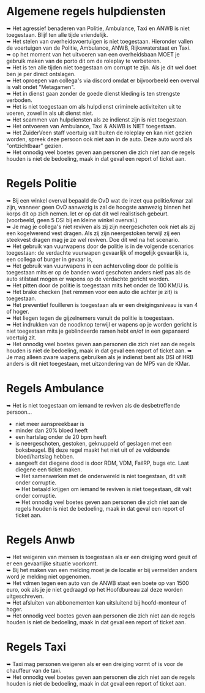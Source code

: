 # Algemene regels hulpdiensten 

 ➥ Het agressief benaderen van Politie, Ambulance, Taxi en ANWB is niet toegestaan. Blijf ten alle tijde vriendelijk.</br>
 ➥ Het stelen van overheidsvoertuigen is niet toegestaan. Hieronder vallen de voertuigen van de Politie, Ambulance, ANWB, Rijkswaterstaat en Taxi.</br>
 ➥ op het moment van het uitvoeren van een overheidsbaan MOET je gebruik maken van de porto dit om de roleplay te verbeteren.</br>
 ➥ Het is ten alle tijden niet toegestaan om corrupt te zijn. Als je dit wel doet ben je per direct ontslagen.</br>
 ➥ Het oproepen van collega's via discord omdat er bijvoorbeeld een overval is valt ondet "Metagamen".</br>
 ➥ Het in dienst gaan zonder de goede dienst kleding is ten strengste verboden.</br>
 ➥ Het is niet toegestaan om als hulpdienst criminele activiteiten uit te voeren, zowel in als uit dienst niet.</br>
 ➥ Het scammen van hulpdiensten als ze indienst zijn is niet toegestaan.</br>
 ➥ Het ontvoeren van Ambulance, Taxi & ANWB is NIET toegestaan.<br>
 ➥ Het ZuiderVeen staff voertuig valt buiten de roleplay en kan niet gezien worden, spreek deze persoon ook niet aan in de auto. Deze auto word als "ontzichtbaar" gezien.<br>
 ➥ Het onnodig veel boetes geven aan personen die zich niet aan de regels houden is niet de bedoeling, maak in dat geval een report of ticket aan.



# Regels Politie

 ➥ Bij een winkel overval bepaald de OvD wat de inzet qua politie/kmar zal zijn, wanneer geen OvD aanwezig is zal de hoogste aanwezig binnen het korps dit op zich nemen. 
 let er op dat dit wel realistisch gebeurt. (voorbeeld, geen 5 DSI bij en kleine winkel overval.) </br>
 ➥ Je mag je collega's niet reviven als zij zijn neergeschoten ook niet als zij een kogelwerend vest dragen. Als zij zijn neergestoken terwijl zij een steekvest dragen mag je ze wel reviven. Doe dit wel na het scenario. </br>
 ➥ Het gebruik van vuurwapens door de politie is in de volgende scenarios toegestaan: de verdachte vuurwapen gevaarlijk of mogelijk gevaarlijk is, een collega of burger in gevaar is, </br>
 ➥ Het gebruik van vuurwapens in een achtervoling door de politie is toegestaan mits er op de banden word geschoten anders niet! pas als de auto stilstaat mogen er wapens op de verdachte gericht worden.</br>
 ➥ Het pitten door de politie is toegestaan mits het onder de 100 KM/U is. </br>
 ➥ Het brake checken (het remmen voor een auto die achter je zit) is toegestaan. </br>
 ➥ Het preventief fouilleren is toegestaan als er een dreigingsniveau is van 4 of hoger. </br>
 ➥ Het liegen tegen de gijzelnemers vanuit de politie is toegestaan.</br>
 ➥ Het indrukken van de noodknop terwijl er wapens op je worden gericht is niet toegestaan mits je geblindeerde ramen hebt en/of in een gepanserd voertuig zit.</br>
 ➥ Het onnodig veel boetes geven aan personen die zich niet aan de regels houden is niet de bedoeling, maak in dat geval een report of ticket aan.
 ➥ Je mag alleen zware wapens gebruiken als je indienst bent als DSI of HRB anders is dit niet toegestaan, met uitzondering van de MP5 van de KMar.</br>

# Regels Ambulance
 ➥ Het is niet toegestaan om iemand te reviven als de desbetreffende persoon…</br>
 - niet meer aanspreekbaar is<br>
 - minder dan 20% bloed heeft<br>
 - een hartslag onder de 20 bpm heeft<br>
 - is neergeschoten, gestoken, geknuppeld of geslagen met een boksbeugel. Bij deze regel maakt het niet uit of ze voldoende bloed/hartslag hebben.<br>
 - aangeeft dat diegene dood is door RDM, VDM, FailRP, bugs etc. Laat diegene een ticket maken.<br>
 ➥ Het samenwerken met de onderwereld is niet toegestaan, dit valt onder corruptie.<br>
 ➥ Het betaald krijgen om iemand te reviven is niet toegestaan, dit valt onder corruptie.<br>
 ➥ Het onnodig veel boetes geven aan personen die zich niet aan de regels houden is niet de bedoeling, maak in dat geval een report of ticket aan.


# Regels Anwb
 ➥ Het weigeren van mensen is toegestaan als er een dreiging word geuit of er een gevaarlijke situatie voorkomt. </br>
 ➥ Bij het maken van een melding moet je de locatie er bij vermelden anders word je melding niet opgenomen. </br>
 ➥ Het vdmen tegen een auto van de ANWB staat een boete op van 1500 euro, ook als je je niet gedraagd op het Hoofdbureau zal deze worden uitgeschreven.</br>
 ➥ Het afsluiten van abbonementen kan uitsluitend bij hoofd-monteur of hoger.</br>
 ➥ Het onnodig veel boetes geven aan personen die zich niet aan de regels houden is niet de bedoeling, maak in dat geval een report of ticket aan.

# Regels Taxi
 ➥ Taxi mag personen weigeren als er een dreiging vormt of is voor de chauffeur van de taxi.</br>
 ➥ Het onnodig veel boetes geven aan personen die zich niet aan de regels houden is niet de bedoeling, maak in dat geval een report of ticket aan.
